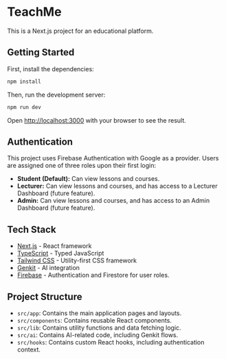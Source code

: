# TeachMe

This is a Next.js project for an educational platform.

## Getting Started

First, install the dependencies:

```bash
npm install
```

Then, run the development server:

```bash
npm run dev
```

Open [http://localhost:3000](http://localhost:3000) with your browser to see the result.

## Authentication

This project uses Firebase Authentication with Google as a provider. Users are assigned one of three roles upon their first login:

*   **Student (Default):** Can view lessons and courses.
*   **Lecturer:** Can view lessons and courses, and has access to a Lecturer Dashboard (future feature).
*   **Admin:** Can view lessons and courses, and has access to an Admin Dashboard (future feature).

## Tech Stack

*   [Next.js](https://nextjs.org/) - React framework
*   [TypeScript](https://www.typescriptlang.org/) - Typed JavaScript
*   [Tailwind CSS](https://tailwindcss.com/) - Utility-first CSS framework
*   [Genkit](https://firebase.google.com/docs/genkit) - AI integration
*   [Firebase](https://firebase.google.com/) - Authentication and Firestore for user roles.

## Project Structure

*   `src/app`: Contains the main application pages and layouts.
*   `src/components`: Contains reusable React components.
*   `src/lib`: Contains utility functions and data fetching logic.
*   `src/ai`: Contains AI-related code, including Genkit flows.
*   `src/hooks`: Contains custom React hooks, including authentication context.
